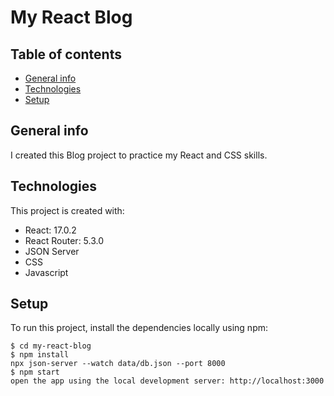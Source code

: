 # My React Blog

## Table of contents

- [General info](#general-info)
- [Technologies](#technologies)
- [Setup](#setup)

## General info

I created this Blog project to practice my React and CSS skills.

## Technologies

This project is created with:

- React: 17.0.2
- React Router: 5.3.0
- JSON Server
- CSS
- Javascript

## Setup

To run this project, install the dependencies locally using npm:

```
$ cd my-react-blog
$ npm install
npx json-server --watch data/db.json --port 8000
$ npm start
open the app using the local development server: http://localhost:3000

```
